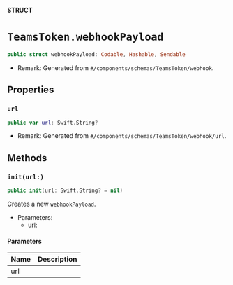 **STRUCT**

# `TeamsToken.webhookPayload`

```swift
public struct webhookPayload: Codable, Hashable, Sendable
```

- Remark: Generated from `#/components/schemas/TeamsToken/webhook`.

## Properties
### `url`

```swift
public var url: Swift.String?
```

- Remark: Generated from `#/components/schemas/TeamsToken/webhook/url`.

## Methods
### `init(url:)`

```swift
public init(url: Swift.String? = nil)
```

Creates a new `webhookPayload`.

- Parameters:
  - url:

#### Parameters

| Name | Description |
| ---- | ----------- |
| url |  |